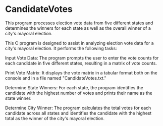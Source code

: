 # CandidateVotes
This program processes election vote data from five different states and determines the winners for each state as well as the overall winner of a city's mayoral election.


This C program is designed to assist in analyzing election vote data for a city's mayoral election. It performs the following tasks:

Input Vote Data: The program prompts the user to enter the vote counts for each candidate in five different states, resulting in a matrix of vote counts.

Print Vote Matrix: It displays the vote matrix in a tabular format both on the console and in a file named "CandidateVotes.txt."

Determine State Winners: For each state, the program identifies the candidate with the highest number of votes and prints their name as the state winner.

Determine City Winner: The program calculates the total votes for each candidate across all states and identifies the candidate with the highest total as the winner of the city's mayoral election.
